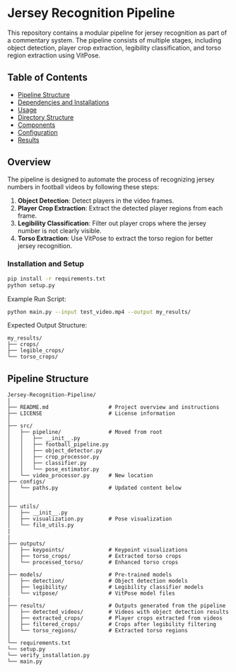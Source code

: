# Jersey Recognition Pipeline

This repository contains a modular pipeline for jersey recognition as part of a commentary system. The pipeline consists of multiple stages, including object detection, player crop extraction, legibility classification, and torso region extraction using VitPose. 

## Table of Contents
- [Pipeline Structure](#pipeline-structure)
- [Dependencies and Installations](#installation)
- [Usage](#usage)
- [Directory Structure](#directory-structure)
- [Components](#components)
- [Configuration](#configuration)
- [Results](#results)

## Overview
The pipeline is designed to automate the process of recognizing jersey numbers in football videos by following these steps:
1. **Object Detection**: Detect players in the video frames.
2. **Player Crop Extraction**: Extract the detected player regions from each frame.
3. **Legibility Classification**: Filter out player crops where the jersey number is not clearly visible.
4. **Torso Extraction**: Use VitPose to extract the torso region for better jersey recognition.

### Installation and Setup
```sh
pip install -r requirements.txt
python setup.py
```
Example Run Script:
```sh
python main.py --input test_video.mp4 --output my_results/
```
Expected Output Structure:
```
my_results/
├── crops/
├── legible_crops/
└── torso_crops/
```

## Pipeline Structure
```
Jersey-Recognition-Pipeline/
│
├── README.md                   # Project overview and instructions
├── LICENSE                     # License information              
│
├── src/
│   ├── pipeline/               # Moved from root
│   │   ├── __init__.py
│   │   ├── football_pipeline.py
│   │   ├── object_detector.py
│   │   ├── crop_processor.py
│   │   ├── classifier.py
│   │   └── pose_estimator.py
│   └── video_processor.py      # New location
├── configs/
│   └── paths.py                # Updated content below
│   
│
├── utils/
│   ├── __init__.py
│   ├── visualization.py        # Pose visualization
│   └── file_utils.py
|
|
├── outputs/
│   ├── keypoints/              # Keypoint visualizations
│   ├── torso_crops/            # Extracted torso crops
│   └── processed_torso/        # Enhanced torso crops
│
├── models/                     # Pre-trained models
│   ├── detection/              # Object detection models
│   ├── legibility/             # Legibility classifier models
│   └── vitpose/                # VitPose model files
|
├── results/                    # Outputs generated from the pipeline
│   ├── detected_videos/        # Videos with object detection results
│   ├── extracted_crops/        # Player crops extracted from videos
│   ├── filtered_crops/         # Crops after legibility filtering
│   └── torso_regions/          # Extracted torso regions
│
└── requirements.txt
└── setup.py
└── verify_installation.py
└── main.py

```
